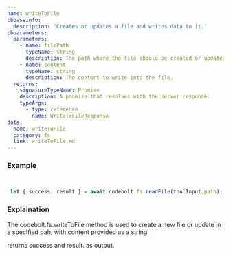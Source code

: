 ```yaml
---
name: writeToFile
cbbaseinfo:
  description: 'Creates or updates a file and writes data to it.'
cbparameters:
  parameters:
    - name: filePath
      typeName: string
      description: The path where the file should be created or updated.
    - name: content
      typeName: string
      description: The content to write into the file.
  returns:
    signatureTypeName: Promise
    description: A promise that resolves with the server response.
    typeArgs:
      - type: reference
        name: WriteToFileResponse
data:
  name: writeToFile
  category: fs
  link: writeToFile.md
---
```

<CBBaseInfo/> 
<CBParameters/>

### Example 
```js


 let { success, result } = await codebolt.fs.readFile(toolInput.path);

```

### Explaination

The codebolt.fs.writeToFile method is used to create a new file or update in a specified pah, with content provided as a string. 

returns success and result. as output.